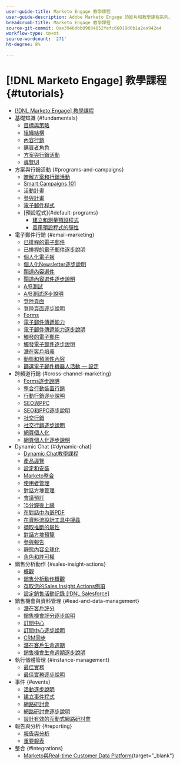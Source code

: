 ```yaml
---
user-guide-title: Marketo Engage 教學課程
user-guide-description: Adobe Marketo Engage 的影片和教學課程系列。
breadcrumb-title: Marketo Engage 教學課程
source-git-commit: 0ae3946dbb09034052fefc66019d0b1a2ea942e4
workflow-type: tm+mt
source-wordcount: '271'
ht-degree: 8%

---
```



# [!DNL Marketo Engage] 教學課程 {#tutorials}

+ [[!DNL Marketo Engage] 教學課程](/help/_marketo-main/overview.md)
+ 基礎知識 {#fundamentals}
   + [目標與策略](/help/fundamentals/goals-and-strategy-learn.md)
   + [組織結構](/help/fundamentals/organizational-structure-learn.md)
   + [內容行銷](/help/fundamentals/content-marketing-learn.md)
   + [購買者角色](/help/fundamentals/buyer-personas-learn.md)
   + [方案與行銷活動](/help/fundamentals/programs-and-campaigns.md)
   + [導覽UI](/help/fundamentals/ui-navigation.md)
+ 方案與行銷活動 {#programs-and-campaigns}
   + [瞭解方案和行銷活動](/help/programs/understanding-programs-and-campaigns.md)
   + [Smart Campaigns 101](/help/campaigns/smart-campaigns-101.md)
   + [活動計畫](/help/programs/event-programs.md)
   + [參與計畫](/help/programs/engagement-programs.md)
   + [電子郵件程式](/help/programs/email-programs.md)
   + [預設程式]{#default-programs}
      + [建立和測量預設程式](/help/programs/create-and-measure-default-programs.md)
      + [善用預設程式的彈性](/help/programs/leverage-the-flexibility-of-default-programs.md)
+ 電子郵件行銷 {#email-marketing}
   + [已排程的電子郵件](/help/email-marketing/scheduled-email-learn.md)
   + [已排程的電子郵件逐步說明](/help/email-marketing/scheduled-email-watch.md)
   + [個人化電子報](/help/email-marketing/personalized-newsletter-learn.md)
   + [個人化Newsletter逐步說明](/help/email-marketing/personalized-newsletter-watch.md)
   + [閘道內容選件](/help/email-marketing/gated-content-offer-learn.md)
   + [閘道內容選件逐步說明](/help/email-marketing/gated-content-offer-watch.md)
   + [A/B測試](/help/email-marketing/ab-testing-learn.md)
   + [A/B測試逐步說明](/help/email-marketing/ab-testing-watch.md)
   + [登陸頁面](/help/email-marketing/landing-pages-learn.md)
   + [登陸頁面逐步說明](/help/email-marketing/landing-pages-watch.md)
   + [Forms](/help/email-marketing/forms-learn.md)
   + [電子郵件傳遞能力](/help/email-marketing/email-deliverability-learn.md)
   + [電子郵件傳遞能力逐步說明](/help/email-marketing/email-deliverability-watch.md)
   + [觸發的電子郵件](/help/email-marketing/triggered-email-learn.md)
   + [觸發電子郵件逐步說明](/help/email-marketing/triggered-email-watch.md)
   + [潛在客戶培養](/help/email-marketing/lead-nuturing-learn.md)
   + [動態和預測性內容](/help/email-marketing/dynamic-and-predictive-content-learn.md)
   + [篩選電子郵件機器人活動 — 設定](/help/filtering-email-bot-activities/setup.md)
+ 跨頻道行銷 {#cross-channel-marketing}
   + [Forms逐步說明](/help/email-marketing/forms-watch.md)
   + [整合行動裝置行銷](/help/cross-channel-marketing/mobile-marketing-learn.md)
   + [行動行銷逐步說明](/help/cross-channel-marketing/mobile-marketing-watch.md)
   + [SEO與PPC](/help/cross-channel-marketing/seo-and-ppc-learn.md)
   + [SEO和PPC逐步說明](/help/cross-channel-marketing/seo-and-ppc-watch.md)
   + [社交行銷](/help/cross-channel-marketing/social-marketing-learn.md)
   + [社交行銷逐步說明](/help/cross-channel-marketing/social-marketing-watch.md)
   + [網頁個人化](/help/cross-channel-marketing/web-personalization-learn.md)
   + [網頁個人化逐步說明](/help/cross-channel-marketing/web-personalization-watch.md)
+ Dynamic Chat {#dynamic-chat}
   + [Dynamic Chat教學課程](/help/dynamic-chat/dynamic-chat-overview.md)
   + [產品導覽](/help/dynamic-chat/product-tour.md)
   + [設定和安裝](/help/dynamic-chat/setup.md)
   + [Marketo整合](/help/dynamic-chat/marketo-integration.md)
   + [使用者管理](/help/dynamic-chat/user-management.md)
   + [對話方塊管理](/help/dynamic-chat/dialogue-management.md)
   + [會議預訂](/help/dynamic-chat/meeting-booking.md)
   + [15分鐘後上線](/help/dynamic-chat/go-live-in-15-minutes.md)
   + [在對話中內嵌PDF](/help/dynamic-chat/document-cloud-integration.md)
   + [在資料流設計工具中搜尋](/help/dynamic-chat/search-in-stream-designer.md)
   + [擷取推斷的屬性](/help/dynamic-chat/capture-inferred-attributes.md)
   + [對話方塊預覽](/help/dynamic-chat/dialogue-preview.md)
   + [參與報告](/help/dynamic-chat/engagement-report.md)
   + [靜態內容全球化](/help/dynamic-chat/globalization-of-static-content.md)
   + [角色和許可權](/help/dynamic-chat/roles-and-permissions.md)
+ 銷售分析動作 {#sales-insight-actions}
   + [概觀](/help/sales-insight-actions/overview.md)
   + [銷售分析動作概觀](/help/sales-insight-actions/sales-insight-actions-overview.md)
   + [存取您的Sales Insight Actions例項](/help/sales-insight-actions/accessing-your-sales-insight-actions-instance.md)
   + [設定銷售活動記錄 [!DNL Salesforce]](/help/sales-insight-actions/configure-sales-activity-logging-to-salesforce.md)
+ 銷售機會與資料管理 {#lead-and-data-management}
   + [潛在客戶評分](/help/lead-and-data-management/lead-scoring-learn.md)
   + [銷售機會評分逐步說明](/help/lead-and-data-management/lead-scoring-watch.md)
   + [訂閱中心](/help/lead-and-data-management/subscription-center-learn.md)
   + [訂閱中心逐步說明](/help/lead-and-data-management/subscription-center-watch.md)
   + [CRM同步](/help/lead-and-data-management/crm-sync-learn.md)
   + [潛在客戶生命週期](/help/lead-and-data-management/lead-lifecycle-learn.md)
   + [銷售機會生命週期逐步說明](/help/lead-and-data-management/lead-lifecycle-watch.md)
+ 執行個體管理 {#instance-management}
   + [最佳實務](/help/instance-management/best-practice-learn.md)
   + [最佳實務逐步說明](/help/instance-management/best-practice-watch.md)
+ 事件 {#events}
   + [活動逐步說明](/help/events/events-watch.md)
   + [建立事件程式](/help/events/events-learn.md)
   + [網路研討會](/help/events/webinar-learn.md)
   + [網路研討會逐步說明](/help/events/webinar-watch.md)
   + [設計有效的互動式網路研討會](/help/events/design-an-effective-interactive-webinar.md)
+ 報告與分析 {#reporting}
   + [報告與分析](/help/reporting/reporting-and-analytics.md)
   + [重要報表](/help/reporting/key-reports.md)
+ 整合 {#integrations}
   + [Marketo與Real-time Customer Data Platform](https://experienceleague.adobe.com/docs/platform-learn/tutorials/sources/ingest-data-from-marketo.html){target="_blank"}
